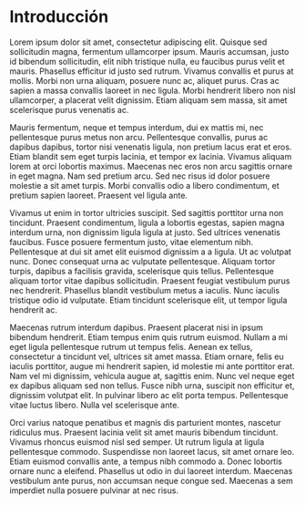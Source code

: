 # Introducción

Lorem ipsum dolor sit amet, consectetur adipiscing elit. Quisque sed sollicitudin magna, fermentum ullamcorper ipsum. Mauris accumsan, justo id bibendum sollicitudin, elit nibh tristique nulla, eu faucibus purus velit et mauris. Phasellus efficitur id justo sed rutrum. Vivamus convallis et purus at mollis. Morbi non urna aliquam, posuere nunc ac, aliquet purus. Cras ac sapien a massa convallis laoreet in nec ligula. Morbi hendrerit libero non nisl ullamcorper, a placerat velit dignissim. Etiam aliquam sem massa, sit amet scelerisque purus venenatis ac.

Mauris fermentum, neque et tempus interdum, dui ex mattis mi, nec pellentesque purus metus non arcu. Pellentesque convallis, purus ac dapibus dapibus, tortor nisi venenatis ligula, non pretium lacus erat et eros. Etiam blandit sem eget turpis lacinia, et tempor ex lacinia. Vivamus aliquam lorem at orci lobortis maximus. Maecenas nec eros non arcu sagittis ornare in eget magna. Nam sed pretium arcu. Sed nec risus id dolor posuere molestie a sit amet turpis. Morbi convallis odio a libero condimentum, et pretium sapien laoreet. Praesent vel ligula ante.

Vivamus ut enim in tortor ultricies suscipit. Sed sagittis porttitor urna non tincidunt. Praesent condimentum, ligula a lobortis egestas, sapien magna interdum urna, non dignissim ligula ligula at justo. Sed ultrices venenatis faucibus. Fusce posuere fermentum justo, vitae elementum nibh. Pellentesque at dui sit amet elit euismod dignissim a a ligula. Ut ac volutpat nunc. Donec consequat urna ac vulputate pellentesque. Aliquam tortor turpis, dapibus a facilisis gravida, scelerisque quis tellus. Pellentesque aliquam tortor vitae dapibus sollicitudin. Praesent feugiat vestibulum purus nec hendrerit. Phasellus blandit vestibulum metus a iaculis. Nunc iaculis tristique odio id vulputate. Etiam tincidunt scelerisque elit, ut tempor ligula hendrerit ac.

Maecenas rutrum interdum dapibus. Praesent placerat nisi in ipsum bibendum hendrerit. Etiam tempus enim quis rutrum euismod. Nullam a mi eget ligula pellentesque rutrum ut tempus felis. Aenean ex tellus, consectetur a tincidunt vel, ultrices sit amet massa. Etiam ornare, felis eu iaculis porttitor, augue mi hendrerit sapien, id molestie mi ante porttitor erat. Nam vel mi dignissim, vehicula augue at, sagittis enim. Nunc vel neque eget ex dapibus aliquam sed non tellus. Fusce nibh urna, suscipit non efficitur et, dignissim volutpat elit. In pulvinar libero ac elit porta tempus. Pellentesque vitae luctus libero. Nulla vel scelerisque ante.

Orci varius natoque penatibus et magnis dis parturient montes, nascetur ridiculus mus. Praesent lacinia velit sit amet mauris bibendum tincidunt. Vivamus rhoncus euismod nisl sed semper. Ut rutrum ligula at ligula pellentesque commodo. Suspendisse non laoreet lacus, sit amet ornare leo. Etiam euismod convallis ante, a tempus nibh commodo a. Donec lobortis ornare nunc a eleifend. Phasellus ut odio in dui laoreet interdum. Maecenas vestibulum ante purus, non accumsan neque congue sed. Maecenas a sem imperdiet nulla posuere pulvinar at nec risus.

